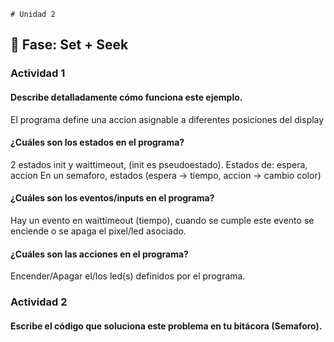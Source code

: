     # Unidad 2

## 🔎 Fase: Set + Seek

### Actividad 1
#### Describe detalladamente cómo funciona este ejemplo.  
El programa define una accion asignable a diferentes posiciones del display  
  
#### ¿Cuáles son los estados en el programa?  
2 estados init y waittimeout, (init es pseudoestado). Estados de: espera, accion
En un semaforo, estados (espera -> tiempo, accion -> cambio color)  
  
#### ¿Cuáles son los eventos/inputs en el programa?  
Hay un evento en waittimeout (tiempo), cuando se cumple este evento se enciende o se apaga el pixel/led asociado.  
  
#### ¿Cuáles son las acciones en el programa?  
Encender/Apagar el/los led(s) definidos por el programa.  
  
### Actividad 2
#### Escribe el código que soluciona este problema en tu bitácora (Semaforo).